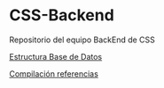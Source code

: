 # CSS-Backend
Repositorio del equipo BackEnd de CSS

[Estructura Base de Datos](https://lucid.app/lucidchart/07d7df29-8d01-4153-8912-d8db645c6673/edit?viewport_loc=-285%2C-119%2C1623%2C793%2C0_0&invitationId=inv_9e839ba8-10b2-4703-879c-9facd2b18c26)

[Compilación referencias](https://docs.google.com/spreadsheets/d/1QDWKh7Dqz62KzppjtWcdc0DfAOt9SWECwedvDQEEyH0/edit?usp=sharing)
